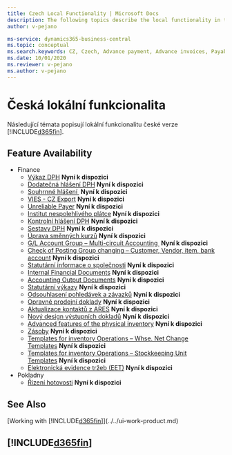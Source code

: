 ```yaml
---
title: Czech Local Functionality | Microsoft Docs
description: The following topics describe the local functionality in the Czech version of Business Central.
author: v-pejano

ms-service: dynamics365-business-central
ms.topic: conceptual
ms.search.keywords: CZ, Czech, Advance payment, Advance invoices, Payables, Finance,  Cash, EET, Cash Desk
ms.date: 10/01/2020
ms.reviewer: v-pejano
ms.author: v-pejano
---
```


# Česká lokální funkcionalita

Následující témata popisují lokální funkcionalitu české verze [!INCLUDE[d365fin](../../includes/d365fin_md.md)].

## Feature Availability

* Finance  
  * [Výkaz DPH](vat-statement.md) **Nyní k dispozici** 
  * [Dodatečná hlášení DPH](supplementary-vat-statement.md) **Nyní k dispozici** 
  * [Souhrnné hlášení ](vies-cz.md) **Nyní k dispozici** 
  * [VIES - CZ Export](how-to-use-vies-cz-export.md) **Nyní k dispozici** 
  * [Unreliable Payer](unreliable-payer.md) **Nyní k dispozici** 
  * [Institut nespolehlivého plátce](how-to-setup-and-post-reverse-charge.md) **Nyní k dispozici** 
  * [Kontrolní hlášení DPH](how-to-create-vat-control-report.md) **Nyní k dispozici** 
  * [Sestavy DPH](czech-vat-reports.md) **Nyní k dispozici** 
  * [Úprava směnných kurzů](how-to-update-exchange-rate.md) **Nyní k dispozici** 
  * [G/L Account Group – Multi-circuit Accounting ](how-to-use-multi-circuit-accounting.md) **Nyní k dispozici** 
  * [Check of Posting Group changing – Customer, Vendor, item, bank account](check-of-posting-group-changing.md) **Nyní k dispozici** 
  * [Statutární informace o společnosti](statutory-company-information.md) **Nyní k dispozici** 
  * [Internal Financial Documents](internal-financial-documents.md) **Nyní k dispozici** 
  * [Accounting Output Documents](accounting-output-documents.md) **Nyní k dispozici** 
  * [Statutární výkazy](statutory-statements.md) **Nyní k dispozici** 
  * [Odsouhlasení pohledávek a závazků](customers-vendors-reconciliations.md) **Nyní k dispozici** 
  * [Opravné prodejní doklady](sales-correcting-documents.md) **Nyní k dispozici** 
  * [Aktualizace kontaktů z ARES](how-to-update-contacts-from-ares.md) **Nyní k dispozici** 
  * [Nový design výstupních dokladů](new-design-of-output-documents.md) **Nyní k dispozici** 
  * [Advanced features of the physical inventory](advanced-features-physical-inventory.md) **Nyní k dispozici** 
  * [Zásoby](inventory-counting-document.md) **Nyní k dispozici** 
  * [Templates for inventory Operations – Whse. Net Change Templates](warehouse-net-change-templates.md) **Nyní k dispozici** 
  * [Templates for inventory Operations – Stockkeeping Unit Templates](stockkeeping-unit-templates.md) **Nyní k dispozici** 
  * [Elektronická evidence tržeb (EET)](eet.md) **Nyní k dispozici** 
* Pokladny   
  * [Řízení hotovosti](cash-desk.md) **Nyní k dispozici** 

 
## See Also

[Working with [!INCLUDE[d365fin](../../includes/d365fin_md.md)]](../../ui-work-product.md)  

## [!INCLUDE[d365fin](../../includes/free_trial_md.md)]  
